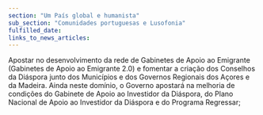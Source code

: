 ```yaml
---
section: "Um País global e humanista"
sub_section: "Comunidades portuguesas e Lusofonia"
fulfilled_date:
links_to_news_articles:
---
```


Apostar no desenvolvimento da rede de Gabinetes de Apoio ao Emigrante (Gabinetes de Apoio ao Emigrante 2.0) e fomentar a criação dos Conselhos da Diáspora junto dos Municípios e dos Governos Regionais dos Açores e da Madeira. Ainda neste domínio, o Governo apostará na melhoria de condições do Gabinete de Apoio ao Investidor da Diáspora, do Plano Nacional de Apoio ao Investidor da Diáspora e do Programa Regressar;